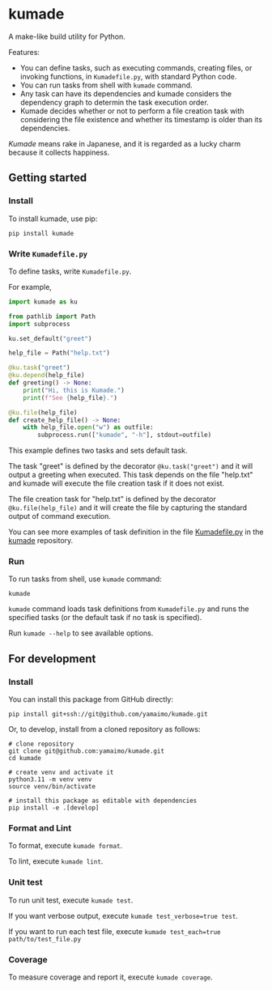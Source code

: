 # kumade

A make-like build utility for Python.

Features:

- You can define tasks, such as executing commands, creating files,
  or invoking functions, in `Kumadefile.py`, with standard Python code.
- You can run tasks from shell with `kumade` command.
- Any task can have its dependencies and kumade considers the dependency graph
  to determin the task execution order.
- Kumade decides whether or not to perform a file creation task with considering
  the file existence and whether its timestamp is older than its dependencies.

*Kumade* means rake in Japanese, and it is regarded as a lucky charm
because it collects happiness.


## Getting started

### Install

To install kumade, use pip:

```console
pip install kumade
```

### Write `Kumadefile.py`

To define tasks, write `Kumadefile.py`.

For example,

```python
import kumade as ku

from pathlib import Path
import subprocess

ku.set_default("greet")

help_file = Path("help.txt")

@ku.task("greet")
@ku.depend(help_file)
def greeting() -> None:
    print("Hi, this is Kumade.")
    print(f"See {help_file}.")

@ku.file(help_file)
def create_help_file() -> None:
    with help_file.open("w") as outfile:
        subprocess.run(["kumade", "-h"], stdout=outfile)
```

This example defines two tasks and sets default task.

The task "greet" is defined by the decorator `@ku.task("greet")`
and it will output a greeting when executed.
This task depends on the file "help.txt" and
kumade will execute the file creation task if it does not exist.

The file creation task for "help.txt" is defined by the decorator
`@ku.file(help_file)` and it will create the file by capturing
the standard output of command execution.

You can see more examples of task definition in the file
[Kumadefile.py](https://github.com/yamaimo/kumade/blob/main/Kumadefile.py)
in the [kumade](https://github.com/yamaimo/kumade) repository.

### Run

To run tasks from shell, use `kumade` command:

```console
kumade
```

`kumade` command loads task definitions from `Kumadefile.py` and
runs the specified tasks (or the default task if no task is specified).

Run `kumade --help` to see available options.


## For development

### Install

You can install this package from GitHub directly:

```console
pip install git+ssh://git@github.com/yamaimo/kumade.git
```

Or, to develop, install from a cloned repository as follows:

```console
# clone repository
git clone git@github.com:yamaimo/kumade.git
cd kumade

# create venv and activate it
python3.11 -m venv venv
source venv/bin/activate

# install this package as editable with dependencies
pip install -e .[develop]
```

### Format and Lint

To format, execute `kumade format`.

To lint, execute `kumade lint`.

### Unit test

To run unit test, execute `kumade test`.

If you want verbose output, execute `kumade test_verbose=true test`.

If you want to run each test file, execute `kumade test_each=true path/to/test_file.py`

### Coverage

To measure coverage and report it, execute `kumade coverage`.
